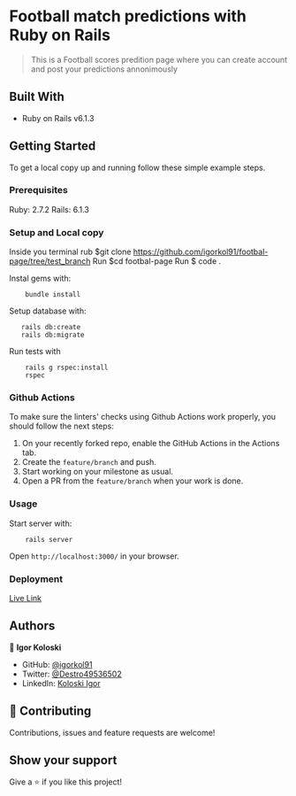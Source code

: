 # Football match predictions with Ruby on Rails 

> This is a Football scores predition page where you can create account and post your predictions annonimously

## Built With      

- Ruby on Rails v6.1.3

## Getting Started

To get a local copy up and running follow these simple example steps.

### Prerequisites

Ruby: 2.7.2
Rails: 6.1.3

### Setup and Local copy

Inside you terminal rub $git clone https://github.com/igorkol91/footbal-page/tree/test_branch
Run $cd footbal-page
Run $ code .

Instal gems with:

```
    bundle install
```

Setup database with:

```
   rails db:create
   rails db:migrate
```

Run tests with

```
    rails g rspec:install
    rspec
```

### Github Actions

To make sure the linters' checks using Github Actions work properly, you should follow the next steps:

1. On your recently forked repo, enable the GitHub Actions in the Actions tab.
2. Create the `feature/branch` and push.
3. Start working on your milestone as usual.
4. Open a PR from the `feature/branch` when your work is done.


### Usage

Start server with:

```
    rails server
```

Open `http://localhost:3000/` in your browser.

### Deployment

[Live Link](https://calm-wave-07003.herokuapp.com)

## Authors

👤 **Igor Koloski**

- GitHub: [@igorkol91](https://github.com/igorkol91)
- Twitter: [@Destro49536502](https://twitter.com/Destro49536502)
- LinkedIn: [Koloski Igor](https://www.linkedin.com/in/igor-koloski-a754aa208/)

## 🤝 Contributing

Contributions, issues and feature requests are welcome!

## Show your support

Give a ⭐️ if you like this project!

